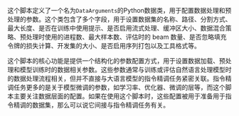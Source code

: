 这个脚本定义了一个名为`DataArguments`的Python数据类，用于配置数据处理和预处理的参数。这个类包含了多个字段，用于设置数据集的名称、路径、分割方式、最大长度、是否在训练中使用提示、是否启用流式处理、缓冲区大小、数据混合策略、预处理时使用的进程数、最大样本数、评估时的 beam 数量、是否忽略填充令牌的损失计算、开发集的大小、是否启用序列打包以及工具格式等。

这个脚本的核心功能是提供一个结构化的参数配置方式，用于设置数据加载、预处理和模型训练时的数据相关参数。这些参数通常与训练或评估自然语言处理模型时的数据处理流程相关，但并不直接与大语言模型的指令精调任务紧密关联。指令精调任务更多的是关于模型微调的参数，如学习率、优化器、微调的层等，而这个脚本主要关注数据层面的配置。如果在使用这个脚本时，这些配置被用于准备用于指令精调的数据集，那么可以说它间接与指令精调任务有关。
